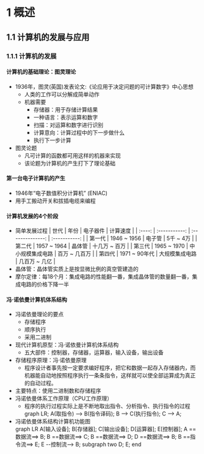 <link rel=stylesheet href=style.css>
<h1> 1 概述 </h1>
<h2> 1.1 计算机的发展与应用 </h2>
<h3> 1.1.1 计算机的发展 </h3>
<h4> 计算机的基础理论：图灵理论 </h4>

  - 1936年，图灵(英国)发表论文:《论应用于决定问题的可计算数字》中心思想
    - 人类的工作可以分解成简单动作
    - 机器需要
      - 存储器：用于存储计算结果
      - 一种语言：表示运算和数字
      - 扫描：对运算和数字进行识别
      - 计算意向：计算过程中的下一步做什么
      - 执行下一步计算
  - 图灵论题
    - 凡可计算的函数都可用这样的机器来实现
    - 该论题为计算机的产生打下了理论基础

<h4> 第一台电子计算机的产生 </h4>

  - 1946年“电子数值积分计算机” (ENIAC)
  - 用手工搬动开关和拔插电缆来编程

<h4> 计算机发展的4个阶段 </h4>

  - 简单发展过程 
    |  世代  |     年份      |     电子器件    |   计算速度    |
    | :----: | :-----------: | :--------------: | :-----------: |
    | 第一代 |  1946 ~ 1956  |      电子管      |   5千 ~ 4万   |
    | 第二代 |  1957 ~ 1964  |      晶体管      | 十几万 ~ 百万 |
    | 第三代 |  1965 ~ 1970  | 中小规模集成电路 | 百万 ~ 几百万 |
    | 第四代 | 1971 ~ 90年代 |  大规模集成电路  | 几百万 ~ 几亿 |
  - 晶体管：晶体管实质上是按显微比例的真空管建造的
  - 摩尔定律：每18个月：集成电路的性能翻一番，集成晶体管的数量翻一番，集成电路的价格下降一半

<h4 class=imp> 冯·诺依曼计算机体系结构 </h4>

  - 冯诺依曼理论的要点
    - 存储程序
    - 顺序执行
    - 采用二进制
  - 现代计算机原型：冯·诺依曼计算机体系结构
    - 五大部件：控制器，存储器，运算器，输入设备，输出设备
  - 存储程序原理：冯·诺依曼原理
    - 程序设计者事先按一定要求编好程序，把它和数据一起存入存储器内，而机器能自动地按照程序执行一条条指令，这样就可以使全部运算成为真正的自动过程。
  - 主要特点：使用二进制数和存储程序
  - 冯诺依曼体系工作原理（CPU工作原理）
    - 程序的执行过程实际上是不断地取出指令、分析指令、执行指令的过程
      <div class=mermaid>
        graph LR;
            A(取指令) --> B(指令译码);
            B --> C(执行指令);
            C --> A;
      </div>
  - 冯诺依曼体系结构计算机功能图
    <div class=mermaid>
        graph LR
            A[输入设备];
            B[存储器];
            C[输出设备];
            D[运算器];
            E[控制器];
            A ==数据流==> B;
            B ==数据流==> C;
            B ==数据流==> D;
            D ==数据流==> B;
            B ==指令流==> E;
            E --控制流--> B;
            subgraph two
            D; E;
            end
    </div>

